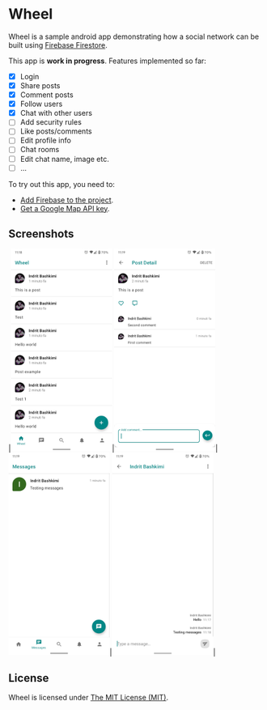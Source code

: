 # Wheel

Wheel is a sample android app demonstrating how a social network can be built using [Firebase Firestore](https://firebase.google.com/docs/firestore).

This app is **work in progress**. Features implemented so far:
- [x] Login
- [x] Share posts
- [x] Comment posts
- [x] Follow users
- [x] Chat with other users
- [ ] Add security rules
- [ ] Like posts/comments
- [ ] Edit profile info
- [ ] Chat rooms
- [ ] Edit chat name, image etc.
- [ ] ...

To try out this app, you need to: 
* [Add Firebase to the project](https://firebase.google.com/docs/android/setup). 
* [Get a Google Map API key](https://developers.google.com/maps/documentation/android-sdk/start#step_4_get_a_google_maps_api_key).
 
## Screenshots
|<img src="screenshots/posts.png" width="200">|<img src="screenshots/post_detail.png" width="200">|<img src="screenshots/chat_list.png" width="200">|<img src="screenshots/chat.png" width="200">|

## License
Wheel is licensed under [The MIT License (MIT)](LICENSE).